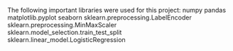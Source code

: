 The following important libraries were used for this project:
numpy
pandas
matplotlib.pyplot
seaborn
sklearn.preprocessing.LabelEncoder
sklearn.preprocessing.MinMaxScaler
sklearn.model_selection.train_test_split
sklearn.linear_model.LogisticRegression
